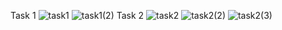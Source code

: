Task 1
![task1](https://user-images.githubusercontent.com/78734741/113594242-3d526d80-9659-11eb-9006-badaac6aa60f.png)
![task1(2)](https://user-images.githubusercontent.com/78734741/113594248-3e839a80-9659-11eb-8e22-3a00759ce9bb.png)
Task 2
![task2](https://user-images.githubusercontent.com/78734741/113593053-c7013b80-9657-11eb-9cec-a6edadf9ae94.png)
![task2(2)](https://user-images.githubusercontent.com/78734741/113593076-ce284980-9657-11eb-8ae9-4b5ad3211ae4.png)
![task2(3)](https://user-images.githubusercontent.com/78734741/113593125-da140b80-9657-11eb-8d2a-aa21b39f805b.png)
